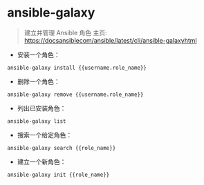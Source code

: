 # ansible-galaxy

> 建立并管理 Ansible 角色
> 主页: <https://docsansiblecom/ansible/latest/cli/ansible-galaxyhtml>

- 安装一个角色：

`ansible-galaxy install {{username.role_name}}`

- 删除一个角色：

`ansible-galaxy remove {{username.role_name}}`

- 列出已安装角色：

`ansible-galaxy list`

- 搜索一个给定角色：

`ansible-galaxy search {{role_name}}`

- 建立一个新角色：

`ansible-galaxy init {{role_name}}`

[#]: contributors: ([东先生])